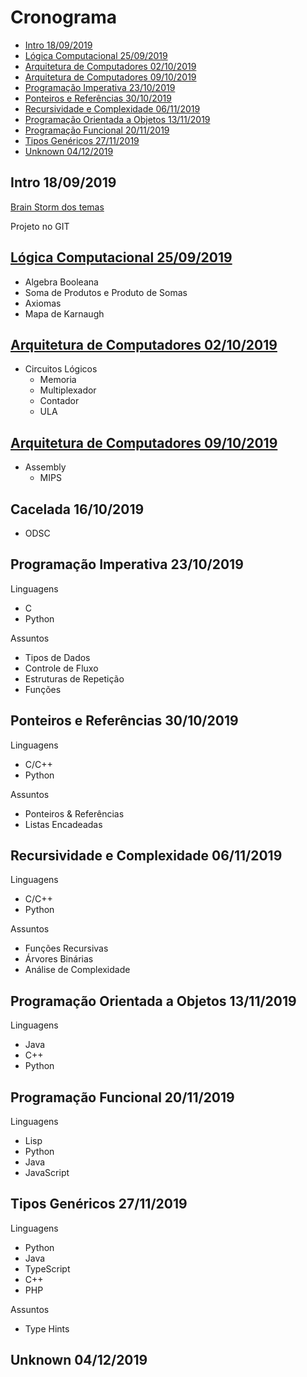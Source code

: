 # Cronograma

- [Intro 18/09/2019](#intro-18092019)
- [Lógica Computacional 25/09/2019](#lógica-computacional-25092019)
- [Arquitetura de Computadores 02/10/2019](#arquitetura-de-computadores-02102019)
- [Arquitetura de Computadores 09/10/2019](#arquitetura-de-computadores-09102019)
- [Programação Imperativa 23/10/2019](#programação-imperativa-23102019)
- [Ponteiros e Referências 30/10/2019](#ponteiros-e-referências-30102019)
- [Recursividade e Complexidade 06/11/2019](#recursividade-e-complexidade-06112019)
- [Programação Orientada a Objetos 13/11/2019](#programação-orientada-a-objetos-13112019)
- [Programação Funcional 20/11/2019](#programação-funcional-20112019)
- [Tipos Genéricos 27/11/2019](#tipos-genéricos-27112019)
- [Unknown 04/12/2019](#unknown-04122019)

## Intro 18/09/2019

[Brain Storm dos temas](./brainstorm.md)

Projeto no GIT

## [Lógica Computacional 25/09/2019](./logica-computacional/README.md)

- Algebra Booleana
- Soma de Produtos e Produto de Somas
- Axiomas
- Mapa de Karnaugh

## [Arquitetura de Computadores 02/10/2019](./arquitetura-de-computadores/README.md)

- Circuitos Lógicos
  - Memoria
  - Multiplexador
  - Contador
  - ULA


## [Arquitetura de Computadores 09/10/2019](./arquitetura-de-computadores/README.md)

- Assembly
  - MIPS

## Cacelada 16/10/2019

-  ODSC 

## Programação Imperativa 23/10/2019

Linguagens

- C
- Python

Assuntos

- Tipos de Dados
- Controle de Fluxo
- Estruturas de Repetição
- Funções

## Ponteiros e Referências 30/10/2019

Linguagens

- C/C++
- Python

Assuntos

- Ponteiros & Referências
- Listas Encadeadas

## Recursividade e Complexidade 06/11/2019

Linguagens

- C/C++
- Python

Assuntos

- Funções Recursivas
- Árvores Binárias
- Análise de Complexidade

## Programação Orientada a Objetos 13/11/2019

Linguagens

- Java
- C++
- Python

## Programação Funcional 20/11/2019

Linguagens

- Lisp
- Python
- Java
- JavaScript

## Tipos Genéricos 27/11/2019

Linguagens

- Python
- Java
- TypeScript
- C++
- PHP

Assuntos

- Type Hints


## Unknown 04/12/2019
